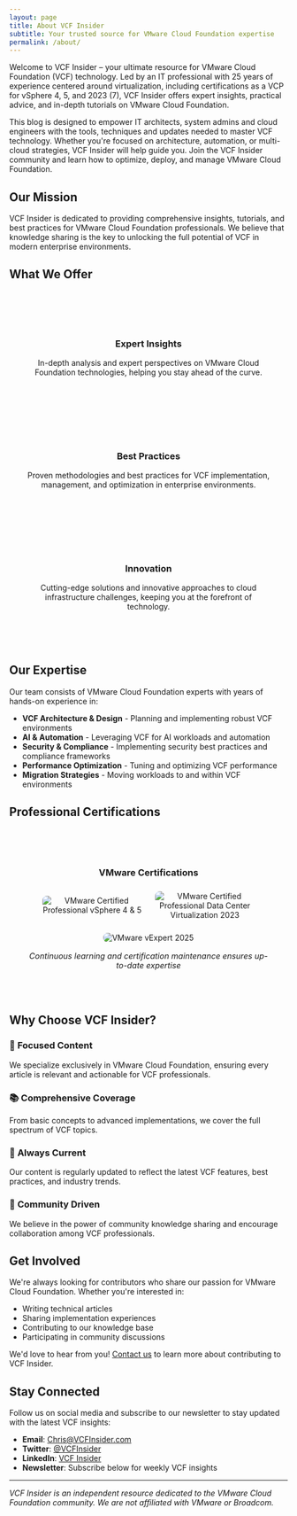 ```yaml
---
layout: page
title: About VCF Insider
subtitle: Your trusted source for VMware Cloud Foundation expertise
permalink: /about/
---
```


Welcome to VCF Insider – your ultimate resource for VMware Cloud Foundation (VCF) technology. Led by an IT professional with 25 years of experience centered around virtualization, including certifications as a VCP for vSphere 4, 5, and 2023 (7), VCF Insider offers expert insights, practical advice, and in-depth tutorials on VMware Cloud Foundation.

This blog is designed to empower IT architects, system admins and cloud engineers with the tools, techniques and updates needed to master VCF technology. Whether you're focused on architecture, automation, or multi-cloud strategies, VCF Insider will help guide you. Join the VCF Insider community and learn how to optimize, deploy, and manage VMware Cloud Foundation.

## Our Mission

VCF Insider is dedicated to providing comprehensive insights, tutorials, and best practices for VMware Cloud Foundation professionals. We believe that knowledge sharing is the key to unlocking the full potential of VCF in modern enterprise environments.

## What We Offer

<div class="features-grid" style="display: grid; grid-template-columns: repeat(auto-fit, minmax(300px, 1fr)); gap: 2rem; margin: 3rem 0;">

<div class="feature-card" style="background: var(--vmware-light-gray); padding: 2rem; border-radius: var(--border-radius-lg); text-align: center; border: 2px solid var(--vmware-blue);">
    <div style="font-size: 3rem; color: var(--vmware-blue); margin-bottom: 1rem;">
        <i class="fas fa-lightbulb"></i>
    </div>
    <h3 style="color: var(--text-primary); margin-bottom: 1rem;">Expert Insights</h3>
    <p style="color: var(--text-secondary);">In-depth analysis and expert perspectives on VMware Cloud Foundation technologies, helping you stay ahead of the curve.</p>
</div>

<div class="feature-card" style="background: var(--vmware-light-gray); padding: 2rem; border-radius: var(--border-radius-lg); text-align: center; border: 2px solid var(--vmware-green);">
    <div style="font-size: 3rem; color: var(--vmware-green); margin-bottom: 1rem;">
        <i class="fas fa-graduation-cap"></i>
    </div>
    <h3 style="color: var(--text-primary); margin-bottom: 1rem;">Best Practices</h3>
    <p style="color: var(--text-secondary);">Proven methodologies and best practices for VCF implementation, management, and optimization in enterprise environments.</p>
</div>

<div class="feature-card" style="background: var(--vmware-light-gray); padding: 2rem; border-radius: var(--border-radius-lg); text-align: center; border: 2px solid var(--vmware-orange);">
    <div style="font-size: 3rem; color: var(--vmware-orange); margin-bottom: 1rem;">
        <i class="fas fa-rocket"></i>
    </div>
    <h3 style="color: var(--text-primary); margin-bottom: 1rem;">Innovation</h3>
    <p style="color: var(--text-secondary);">Cutting-edge solutions and innovative approaches to cloud infrastructure challenges, keeping you at the forefront of technology.</p>
</div>

</div>

## Our Expertise

Our team consists of VMware Cloud Foundation experts with years of hands-on experience in:

- **VCF Architecture & Design** - Planning and implementing robust VCF environments
- **AI & Automation** - Leveraging VCF for AI workloads and automation
- **Security & Compliance** - Implementing security best practices and compliance frameworks
- **Performance Optimization** - Tuning and optimizing VCF performance
- **Migration Strategies** - Moving workloads to and within VCF environments

## Professional Certifications

<div class="certifications-section" style="background: var(--vmware-light-gray); padding: 2rem; border-radius: var(--border-radius-lg); margin: 2rem 0; text-align: center;">
    <h3 style="color: var(--vmware-blue); margin-bottom: 1.5rem;">VMware Certifications</h3>
    <div class="cert-badges" style="display: flex; justify-content: center; align-items: center; gap: 1.5rem; flex-wrap: wrap;">
        <img src="/assets/images/vmware-certified-professional-4-5-badge.png" alt="VMware Certified Professional vSphere 4 & 5" style="max-width: 180px; height: auto; border-radius: 8px; box-shadow: var(--shadow-medium);">
        <img src="/assets/images/vmware-certified-professional-data-center-virtualization-2023-badge.png" alt="VMware Certified Professional Data Center Virtualization 2023" style="max-width: 180px; height: auto; border-radius: 8px; box-shadow: var(--shadow-medium);">
        <img src="/assets/images/vmware-vexpert-2025-badge.png" alt="VMware vExpert 2025" style="max-width: 180px; height: auto; border-radius: 8px; box-shadow: var(--shadow-medium);">
    </div>
    <p style="color: var(--text-secondary); margin-top: 1rem; font-size: 0.9rem; font-style: italic;">Continuous learning and certification maintenance ensures up-to-date expertise</p>
</div>

## Why Choose VCF Insider?

### 🎯 **Focused Content**
We specialize exclusively in VMware Cloud Foundation, ensuring every article is relevant and actionable for VCF professionals.

### 📚 **Comprehensive Coverage**
From basic concepts to advanced implementations, we cover the full spectrum of VCF topics.

### 🔄 **Always Current**
Our content is regularly updated to reflect the latest VCF features, best practices, and industry trends.

### 🤝 **Community Driven**
We believe in the power of community knowledge sharing and encourage collaboration among VCF professionals.

## Get Involved

We're always looking for contributors who share our passion for VMware Cloud Foundation. Whether you're interested in:

- Writing technical articles
- Sharing implementation experiences
- Contributing to our knowledge base
- Participating in community discussions

We'd love to hear from you! [Contact us](/contact/) to learn more about contributing to VCF Insider.

## Stay Connected

Follow us on social media and subscribe to our newsletter to stay updated with the latest VCF insights:

- **Email**: [Chris@VCFInsider.com](mailto:Chris@VCFInsider.com)
- **Twitter**: [@VCFInsider](https://twitter.com/VCFInsider)
- **LinkedIn**: [VCF Insider](https://linkedin.com/company/vcfinsider)
- **Newsletter**: Subscribe below for weekly VCF insights

---

*VCF Insider is an independent resource dedicated to the VMware Cloud Foundation community. We are not affiliated with VMware or Broadcom.*
